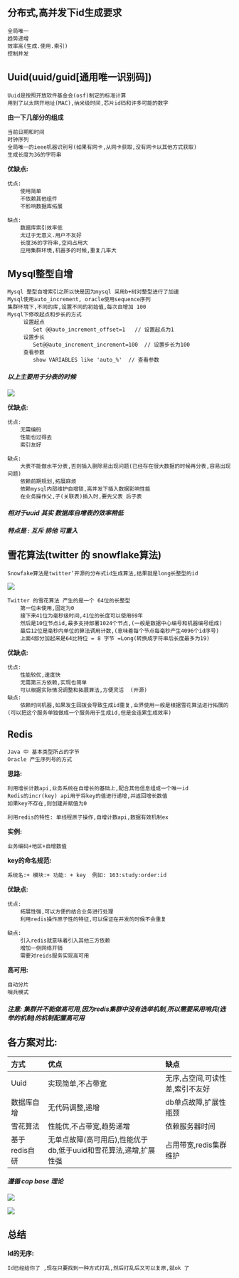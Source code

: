 ## 分布式,高并发下id生成要求

	全局唯一
	趋势递增
	效率高(生成.使用.索引)
	控制并发

## Uuid(uuid/guid[通用唯一识别码])

	Uuid是按照开放软件基金会(osf)制定的标准计算
	用到了以太网开地址(MAC),纳米级时间,芯片id码和许多可能的数字

**由一下几部分的组成**
 
	当前日期和时间
	时钟序列
	全局唯一的ieee机器识别号(如果有网卡,从网卡获取,没有网卡以其他方式获取) 
	生成长度为36的字符串
 
**优缺点:**

	优点:
		使用简单
		不依赖其他组件
		不影响数据库拓展
 
	缺点:
		数据库索引效率低
		太过于无意义.用户不友好
		长度36的字符串,空间占用大
		应用集群环境,机器多的时候,重复几率大

## Mysql整型自增

	Mysql 整型自增索引之所以快是因为mysql 采用b+树对整型进行了加速
	Mysql使用auto_increment, oracle使用sequence序列
	集群环境下,不同的库,设置不同的初始值,每次自增加 100
	Mysql下修改起点和步长的方式
         设置起点
         	Set @@auto_increment_offset=1   // 设置起点为1
         设置步长
         	Set@@auto_increment_increment=100  // 设置步长为100
         查看参数
         	show VARIABLES like 'auto_%'  // 查看参数
 

#### *以上主要用于分表的时候*
 
![](https://i.imgur.com/fSLYU69.jpg)  


**优缺点:**

	优点:
        无需编码
        性能也过得去
		索引友好
 
   	缺点:
       	大表不能做水平分表,否则插入删除易出现问题(已经存在很大数据的时候再分表,容易出现问题)
       	依赖前期规划,拓展麻烦
       	依赖mysql内部维护自增锁,高并发下插入数据影响性能
       	在业务操作父,子(关联表)插入时,要先父表 后子表
 
 
#### *相对于uuid 其实 数据库自增表的效率稍低*
 
#### *特点是 : 互斥 排他 可重入*

## 雪花算法(twitter 的 snowflake算法)

	Snowfake算法是twitter’开源的分布式id生成算法,结果就是long长整型的id

![](https://i.imgur.com/pdQXRiM.jpg)

 	Twitter 的雪花算法 产生的是一个 64位的长整型
 		第一位未使用,固定为0
       	接下来41位为毫秒级时间,41位的长度可以使用69年
      	然后是10位节点id,最多支持部署1024个节点,(一般是数据中心编号和机器编号组成)
      	最后12位是毫秒内单位的算法调用计数,(意味着每个节点每毫秒产生4096个id序号)
       	上面4部分加起来是64比特位 = 8 字节 =Long(转换成字符串后长度最多为19)
 
**优缺点:**

	优点:
		性能较优,速度快
		无需第三方依赖,实现也简单
		可以根据实际情况调整和拓展算法,方便灵活  (开源)
	缺点:
		依赖时间机器,如果发生回拨会导致生成id重复,业界使用一般是根据雪花算法进行拓展的(可以把这个服务单独做成一个服务用于生成id,但是会连累生成效率)
 
## Redis

	Java 中 基本类型所占的字节
	Oracle 产生序列号的方式
 
**思路:**

	利用增长计数api,业务系统在自增长的基础上,配合其他信息组成一个唯一id
 	Redis的incr(key) api用于将key的值进行递增,并返回增长数值
	如果key不存在,则创建并赋值为0
 
	利用redis的特性: 单线程原子操作,自增计数api,数据有效机制ex
 
**实例:**

    业务编码+地区+自增数值
 
**key的命名规范:**

   	系统名:+ 模块:+ 功能: + key  例如: 163:study:order:id
 
**优缺点:** 

	优点:
    	拓展性强,可以方便的结合业务进行处理
		利用redis操作原子性的特征,可以保证在并发的时候不会重复
 
	缺点:
		引入redis就意味着引入其他三方依赖
		增加一侧网络开销
		需要对reids服务实现高可用
 
**高可用:**

	自动分片
	哨兵模式
 
#### *注意: 集群并不能做高可用,因为redis集群中没有选举机制,所以需要采用哨兵(选举的机制)的机制配置高可用*
 
## 各方案对比:

| 方式 | 优点 | 缺点 |   
| :--- | :--- | :--- |  
|Uuid|实现简单,不占带宽|无序,占空间,可读性差,索引不友好|  
|数据库自增|无代码调整,递增|db单点故障,扩展性瓶颈|  
|雪花算法|性能优,不占带宽,趋势递增|依赖服务器时间|  
|基于redis自研|无单点故障(高可用后),性能优于db,低于uuid和雪花算法,递增,扩展性强|占用带宽,redis集群维护|  

#### *遵循 cap base 理论*

![](https://i.imgur.com/tBUPjqz.jpg)  
   
 
![](https://i.imgur.com/3c3VRLF.jpg)


## 总结
 
**Id的无序:**

	Id已经给你了 ,现在只要找到一种方式打乱,然后打乱后又可以复原,就ok 了